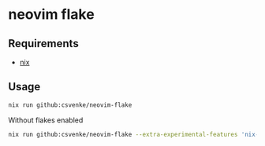 # neovim flake

## Requirements

- [nix](https://nixos.org/download)

## Usage

```bash
nix run github:csvenke/neovim-flake
```

Without flakes enabled

```bash
nix run github:csvenke/neovim-flake --extra-experimental-features 'nix-command flakes'
```

